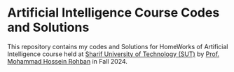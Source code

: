 # Artificial Intelligence Course Codes and Solutions
This repository contains my codes and Solutions for HomeWorks of Artificial Intelligence course held at [Sharif University of Technology (SUT)](https://en.sharif.ir/)
 by [Prof. Mohammad Hossein Rohban](https://scholar.google.com/citations?user=pRyJ6FkAAAAJ&hl=en) in Fall 2024.
